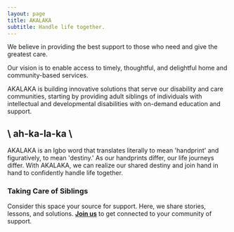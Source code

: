 ```yaml
---
layout: page
title: AKALAKA
subtitle: Handle life together.
---
```

We believe in providing the best support to those who need and give the greatest care.

Our vision is to enable access to timely, thoughtful, and delightful home and community-based services.

AKALAKA is building innovative solutions that serve our disability and care communities, starting by providing adult siblings of individuals with intellectual and developmental disabilities with on-demand education and support.

## \ ah-ka-la-ka \ 
AKALAKA is an Igbo word that translates literally to mean 'handprint' and figuratively, to mean 'destiny.' As our handprints differ, our life journeys differ. With AKALAKA, we can realize our shared destiny and join hand in hand to confidently handle life together.

### Taking Care of Siblings

Consider this space your source for support. Here, we share stories, lessons, and solutions. **[Join us](https://akalakaco.github.io/join/)** to get connected to your community of support.
